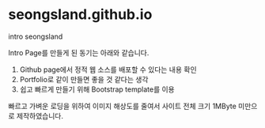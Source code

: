 # seongsland.github.io
intro seongsland

Intro Page를 만들게 된 동기는 아래와 같습니다.
1. Github page에서 정적 웹 소스를 배포할 수 있다는 내용 확인
2. Portfolio로 같이 만들면 좋을 것 같다는 생각
3. 쉽고 빠르게 만들기 위해 Bootstrap template를 이용

빠르고 가벼운 로딩을 위하여 이미지 해상도를 줄여서 사이트 전체 크기 1MByte 미만으로 제작하였습니다.
